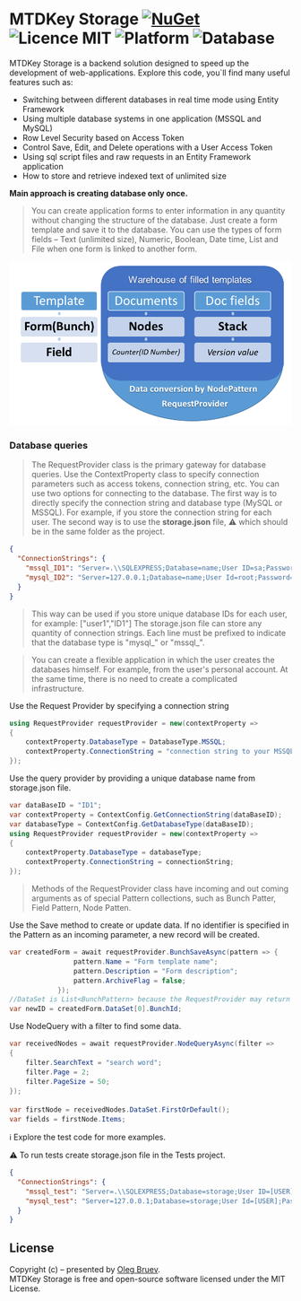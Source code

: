 # MTDKey Storage [<img alt="NuGet" src="https://img.shields.io/nuget/v/MtdKey.Storage"/>](https://www.nuget.org/packages/mtdkey.storage/) <img alt="Licence MIT" src="https://img.shields.io/badge/licence-MIT-green"> <img alt="Platform" src="https://img.shields.io/badge/platform-.Net%206.0-blue"> <img alt="Database" src="https://img.shields.io/badge/database-MySql%20|%20MSSQL-blue">

MTDKey Storage is a backend solution designed to speed up the development of web-applications.
Explore this code, you`ll find many useful features such as:
-	Switching between different databases in real time mode using Entity Framework
-	Using multiple database systems in one application (MSSQL and MySQL)
-	Row Level Security based on Access Token 
-	Control Save, Edit, and Delete operations with a User Access Token
-	Using sql script files and raw requests in an Entity Framework application
-	How to store and retrieve indexed text of unlimited size

<p>
  <strong>Main approach is creating database only once.</strong>
</p>

> You can create application forms to enter information in any quantity without changing the structure of the database. Just create a form template and save  it to the database. You can use the types of form fields – Text (unlimited size), Numeric, Boolean, Date time, List and File when one form is linked to another form.

<p align="center">
  <img src="./img/schema.png" />
  </p>

### Database queries

> The RequestProvider class is the primary gateway for database queries. Use the ContextProperty class to specify connection parameters such as access tokens, connection string, etc. 
You can use two options for connecting to the database.
The first way is to directly specify the connection string and database type (MySQL or MSSQL). For example, if you store the connection string for each user.
The second way is to use the **storage.json** file, ⚠️ which should be in the same folder as the project.

```json
{
  "ConnectionStrings": {
    "mssql_ID1": "Server=.\\SQLEXPRESS;Database=name;User ID=sa;Password=pwd;",
    "mysql_ID2": "Server=127.0.0.1;Database=name;User Id=root;Password=pwd;SslMode=none;"
  }
}
```

> This way can be used if you store unique database IDs for each user, for example: ["user1","ID1"]
The storage.json file can store any quantity of connection strings. Each line must be prefixed to indicate that the database type is "mysql_" or "mssql_".

> You can create a flexible application in which the user creates the databases himself. For example, from the user's personal account. At the same time, there is no need to create a complicated infrastructure.

<p>
Use the Request Provider by specifying a connection string  
</p>

```cs
using RequestProvider requestProvider = new(contextProperty =>
{
    contextProperty.DatabaseType = DatabaseType.MSSQL;
    contextProperty.ConnectionString = "connection string to your MSSQL database";
});
```    

<p>
  Use the query provider by providing a unique database name from storage.json file.
  </p>
  
```cs 
var dataBaseID = "ID1";
var contextProperty = ContextConfig.GetConnectionString(dataBaseID);
var databaseType = ContextConfig.GetDatabaseType(dataBaseID);
using RequestProvider requestProvider = new(contextProperty =>
{
    contextProperty.DatabaseType = databaseType;
    contextProperty.ConnectionString = connectionString;
});
```

> Methods of the RequestProvider class have incoming and out coming arguments as of special Pattern collections, such as Bunch Patter, Field Pattern, Node Patten. 

<p>
  Use the Save method to create or update data. If no identifier is specified in the Pattern as an incoming parameter, a new record will be created.
</p>

```cs
var createdForm = await requestProvider.BunchSaveAsync(pattern => {
                pattern.Name = "Form template name";
                pattern.Description = "Form description";
                pattern.ArchiveFlag = false;
            });
//DataSet is List<BunchPattern> because the RequestProvider may return many forms.
var newID = createdForm.DataSet[0].BunchId;
```
<p>
  Use NodeQuery with a filter to find some data. 
</p>

```cs
var receivedNodes = await requestProvider.NodeQueryAsync(filter =>
{
    filter.SearchText = "search word";
    filter.Page = 2;
    filter.PageSize = 50;
});

var firstNode = receivedNodes.DataSet.FirstOrDefault();
var fields = firstNode.Items;
```

<p>ℹ️ Explore the test code for more examples.</p>
⚠️ To run tests create storage.json file in the Tests project.

```json
{
  "ConnectionStrings": {
    "mssql_test": "Server=.\\SQLEXPRESS;Database=storage;User ID=[USER];Password=[PWD];",
    "mysql_test": "Server=127.0.0.1;Database=storage;User Id=[USER];Password=[PWD];SslMode=none;"
  }
}
```
## License    
Copyright (c) – presented by [Oleg Bruev](https://github.com/olegbruev/).  
MTDKey Storage is free and open-source software licensed under the MIT License.



